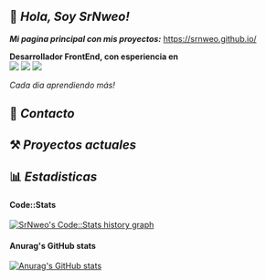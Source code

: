 ## 👋 *Hola, Soy SrNweo!*

***Mi pagina principal con mis proyectos:*** https://srnweo.github.io/

**Desarrollador FrontEnd, con esperiencia en** <br>
<img src="https://img.shields.io/badge/HTML5-E34F26?style=for-the-badge&logo=html5&logoColor=white">
<img src="https://img.shields.io/badge/CSS3-1572B6?style=for-the-badge&logo=css3&logoColor=white">
<img src="https://img.shields.io/badge/JavaScript-323330?style=for-the-badge&logo=javascript&logoColor=F7DF1E">

*Cada dia aprendiendo más!*

## 📨 *Contacto*

## ⚒ *Proyectos actuales*

## 📊 *Estadisticas*

#### Code::Stats

<a href="https://codestats.net/users/SrNweo">
  <img src='https://codestats-readme.wegfan.cn/history-graph/SrNweo?width=850&height=300' alt="SrNweo's Code::Stats history graph"/>
</a> 

#### Anurag's GitHub stats

[![Anurag's GitHub stats](https://github-readme-stats.vercel.app/api?username=SrNweo)](https://github.com/anuraghazra/github-readme-stats)
